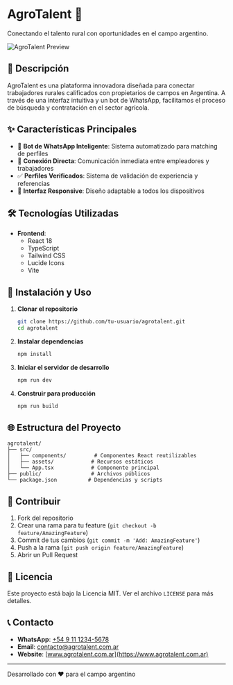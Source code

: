 # AgroTalent 🌾

Conectando el talento rural con oportunidades en el campo argentino.

![AgroTalent Preview](https://images.unsplash.com/photo-1625246333195-78d9c38ad449?auto=format&fit=crop&q=80&w=1200&h=400)

## 🚀 Descripción

AgroTalent es una plataforma innovadora diseñada para conectar trabajadores rurales calificados con propietarios de campos en Argentina. A través de una interfaz intuitiva y un bot de WhatsApp, facilitamos el proceso de búsqueda y contratación en el sector agrícola.

## ✨ Características Principales

- 🤖 **Bot de WhatsApp Inteligente**: Sistema automatizado para matching de perfiles
- 👥 **Conexión Directa**: Comunicación inmediata entre empleadores y trabajadores
- ✅ **Perfiles Verificados**: Sistema de validación de experiencia y referencias
- 📱 **Interfaz Responsive**: Diseño adaptable a todos los dispositivos

## 🛠️ Tecnologías Utilizadas

- **Frontend**:
  - React 18
  - TypeScript
  - Tailwind CSS
  - Lucide Icons
  - Vite

## 🚀 Instalación y Uso

1. **Clonar el repositorio**
   ```bash
   git clone https://github.com/tu-usuario/agrotalent.git
   cd agrotalent
   ```

2. **Instalar dependencias**
   ```bash
   npm install
   ```

3. **Iniciar el servidor de desarrollo**
   ```bash
   npm run dev
   ```

4. **Construir para producción**
   ```bash
   npm run build
   ```

## 🌐 Estructura del Proyecto

```
agrotalent/
├── src/
│   ├── components/         # Componentes React reutilizables
│   ├── assets/            # Recursos estáticos
│   └── App.tsx            # Componente principal
├── public/                # Archivos públicos
└── package.json          # Dependencias y scripts
```

## 🤝 Contribuir

1. Fork del repositorio
2. Crear una rama para tu feature (`git checkout -b feature/AmazingFeature`)
3. Commit de tus cambios (`git commit -m 'Add: AmazingFeature'`)
4. Push a la rama (`git push origin feature/AmazingFeature`)
5. Abrir un Pull Request

## 📄 Licencia

Este proyecto está bajo la Licencia MIT. Ver el archivo `LICENSE` para más detalles.

## 📞 Contacto

- **WhatsApp**: [+54 9 11 1234-5678](https://wa.me/+5491112345678)
- **Email**: contacto@agrotalent.com.ar
- **Website**: [www.agrotalent.com.ar](https://www.agrotalent.com.ar)

---

Desarrollado con ❤️ para el campo argentino